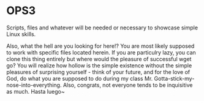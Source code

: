 # OPS3
Scripts, files and whatever will be needed or necessary to showcase simple Linux skills.

Also, what the hell are you looking for here!? You are most likely supposed to work with specific files located herein.
If you are particulry lazy, you can clone this thing entirely but where would the pleasure of successful wget go?
You will realize how hollow is the simple existence without the simple pleasures of surprising yourself - think of your future, and for the love of God, do what you are supposed to do during my class Mr. Gotta-stick-my-nose-into-everything.
Also, congrats, not everyone tends to be inquisitive as much.
Hasta luego~
